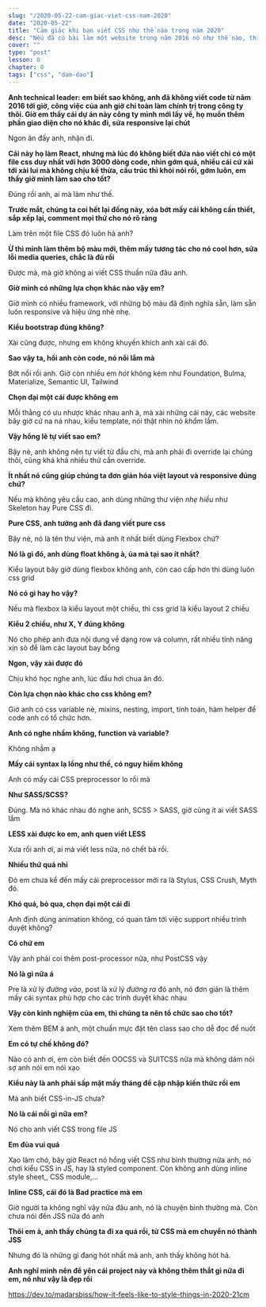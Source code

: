 ```yaml
---
slug: "/2020-05-22-cam-giac-viet-css-nam-2020"
date: "2020-05-22"
title: "Cảm giác khi bạn viết CSS như thế nào trong năm 2020"
desc: "Nếu đã có bài làm một website trong năm 2016 nó như thế nào, thì giờ ta sẽ nói xem viết css trong năm 2020 sẽ ra mần sao"
cover: ""
type: "post"
lesson: 0
chapter: 0
tags: ["css", "dam-dao"]
---
```


**Anh technical leader: em biết sao không, anh đã không viết code từ năm 2016 tới giờ, công việc của anh giờ chỉ toàn làm chính trị trong công ty thôi. Giờ em thấy cái dự án này công ty mình mới lấy về, họ muốn thêm phần giao diện cho nó khác đi, sửa responsive lại chút** 

Ngon ăn đấy anh, nhận đi.

**Cái này họ làm React, nhưng mà lúc đó không biết đứa nào viết chỉ có một file css duy nhất với hơn 3000 dòng code, nhìn gớm quá, nhiều cái cứ xài tới xài lui mà không chịu kế thừa, cấu trúc thì khỏi nói rồi, gớm luôn, em thấy giờ mình làm sao cho tốt?**

Đúng rồi anh, ai mà làm như thế.

**Trước mắt, chúng ta coi hết lại đống này, xóa bớt mấy cái không cần thiết, sắp xếp lại, comment mọi thứ cho nó rõ ràng**

Làm trên một file CSS đó luôn hả anh?

**Ừ thì mình làm thêm bộ màu mới, thêm mấy tương tác cho nó cool hơn, sửa lỗi media queries, chắc là đủ rồi**

Được mà, mà giờ không ai viết CSS thuần nữa đâu anh.

**Giờ mình có những lựa chọn khác nào vậy em?**

Giờ mình có nhiều framework, với những bộ màu đã định nghĩa sẵn, làm sẵn luôn responsive và hiệu ứng nhè nhẹ.

**Kiểu bootstrap đúng không?**

Xài cũng được, nhưng em không khuyến khích anh xài cái đó.

**Sao vậy ta, hồi anh còn code, nó nổi lắm mà**

Bớt nổi rồi anh. Giờ còn nhiều em _hót_ không kém như Foundation, Bulma, Materialize, Semantic UI, Tailwind

**Chọn đại một cái được không em**

Mỗi thằng có ưu nhược khác nhau anh à, mà xài những cái này, các website bây giờ cứ na ná nhau, kiểu template, nói thật nhìn nó _khắm_ lắm.

**Vậy hổng lẽ tự viết sao em?**

Bậy nè, anh không nên tự viết từ đầu chi, mà anh phải đi override lại chúng thôi, cũng khá khá nhiều thứ cần override.

**Ít nhất nó cũng giúp chúng ta đơn giản hóa việt layout và responsive đúng chứ?**

Nếu mà không yêu cầu cao, anh dùng những thư viện _nhẹ hiều_ như Skeleton hay Pure CSS đi.

**Pure CSS, anh tưởng anh đã đang viết pure css**

Bậy nè, nó là tên thư viện, mà anh ít nhất biết dùng Flexbox chứ?

**Nó là gì đó, anh dùng float không à, ủa mà tại sao ít nhất?**

Kiểu layout bây giờ dùng flexbox không anh, còn cao cấp hơn thì dùng luôn css grid

**Nó có gì hay ho vậy?**

Nếu mà flexbox là kiểu layout một chiều, thì css grid là kiểu layout 2 chiều

**Kiểu 2 chiều, như X, Y đúng không**

Nó cho phép anh đưa nội dung về dạng row và column, rất nhiều tính năng xịn sò để làm các layout bay bổng

**Ngon, vậy xài được đó**

Chịu khó học nghe anh, lúc đầu hơi chua ăn đó.

**Còn lựa chọn nào khác cho css không em?**

Giờ anh có css variable nè, mixins, nesting, import, tính toán, hàm helper để code anh có tổ chức hơn.

**Anh có nghe nhầm không, function và variable?**

Không nhầm ạ

**Mấy cái syntax lạ lồng như thế, có nguy hiểm không**

Anh có mấy cái CSS preprocessor lo rồi mà

**Như SASS/SCSS?**

Đúng. Mà nó khác nhau đó nghe anh, SCSS > SASS, giờ cũng ít ai viết SASS lắm

**LESS xài được ko em, anh quen viết LESS**

Xưa rồi anh ơi, ai mà viết less nữa, nó chết bà rồi.

**Nhiều thứ quá nhỉ**

Đó em chưa kể đến mấy cái preprocessor mới ra là Stylus, CSS Crush, Myth đó.

**Khó quá, bỏ qua, chọn đại một cái đi**

Anh định dùng animation không, có quan tâm tới việc support nhiều trình duyệt không?

**Có chứ em**

Vậy anh phải coi thêm post-processor nữa, như PostCSS vậy

**Nó là gì nữa á**

Pre là xử lý _đường vào_, post là xử lý _đường ra_ đó anh, nó đơn giản là thêm mấy cái syntax phù hợp cho các trình duyệt khác nhau

**Vậy còn kinh nghiệm của em, thì chúng ta nên tổ chức sao cho tốt?**

Xem thêm BEM á anh, một chuẩn mực đặt tên class sao cho dễ đọc để nuốt

**Em có tự chế không đó?**

Nào có anh ơi, em còn biết đến OOCSS và SUITCSS nữa mà không dám nói sợ anh nói em nói xạo

**Kiểu này là anh phải sấp mặt mấy tháng để cập nhập kiến thức rồi em**

Mà anh biết CSS-in-JS chưa?

**Nó là cái nồi gì nữa em?**

Nó cho anh viết CSS trong file JS

**Em đùa vui quá**

Xạo làm chó, bây giờ React nó hổng viết CSS như bình thường nữa anh, nó chơi kiểu CSS in JS, hay là styled component. Còn không anh dùng inline style sheet,, CSS module,...

**Inline CSS, cái đó là Bad practice mà em**

Giờ người ta không nghĩ vậy nữa đâu anh, nó là chuyện bình thường mà. Còn chưa nói đến JSS nữa đó anh

**Thôi em à, anh thấy chúng ta đi xa quá rồi, từ CSS mà em chuyển nó thành JSS**

Nhưng đó là những gì đang hót nhất mà anh, anh thấy không hót hả.

**Anh nghĩ mình nên để yên cái project này và không thêm thắt gì nữa đi em, nó như vậy là đẹp rồi**

https://dev.to/madarsbiss/how-it-feels-like-to-style-things-in-2020-21cm

